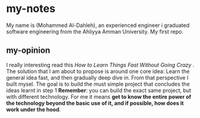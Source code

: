 # my-notes
 My name is (Mohammed Al-Dahleh), an experienced engineer i graduated software engineering from the Ahliyya Amman University.
 My first repo.
 ## my-opinion
 I really interesting read this *How to Learn Things Fast Without Going Crazy* .
 The solution that I am about to propose is around one core idea: Learn the general idea fast, and then gradually deep dive in. From that perspective I built mysel.
 The goal is to build the must simple project that concludes the ideas learnt in step 1
 **Remember**: you can build the exact same project, but with different technology.
 For me it means **get to know the entire power of the technology beyond the basic use of it, and if possible, how does it work under the hood**.
